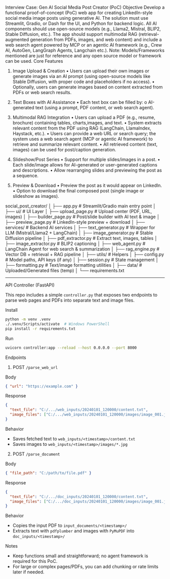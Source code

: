 Interview Case: Gen AI Social Media Post Creator (PoC)
Objective
Develop a functional proof-of-concept (PoC) web app for creating LinkedIn-style social
media image posts using generative AI. The solution must use Streamlit, Gradio, or
Dash for the UI, and Python for backend logic. All AI components should use open-source
models (e.g., Llama2, Mistral, BLIP2, Stable Diffusion, etc.). The app should
support multimodal RAG (retrieval-augmented generation from PDFs, images, and web
content) and include a web search agent powered by MCP or an agentic AI framework
(e.g., Crew AI, AutoGen, LangGraph Agents, Langchain etc.).
Note: Models/Frameworks mentioned are just for reference and any open source
model or framework can be used.
Core Features
1. Image Upload & Creation
• Users can upload their own images or generate images via an AI prompt (using
open-source models like Stable Diffusion, with proper code and placeholders if no
access).
• Optionally, users can generate images based on content extracted from PDFs or
web search results.
2. Text Boxes with AI Assistance
• Each text box can be filled by:
o AI-generated text (using a prompt, PDF content, or web search agent).
3. Multimodal RAG Integration
• Users can upload a PDF (e.g., resume, brochure) containing tables, charts,images,
and text.
• System extracts relevant content from the PDF using RAG (LangChain, LlamaIndex,
Haystack, etc.).
• Users can provide a web URL or search query; the system uses a web search
agent (MCP or agentic AI framework) to retrieve and summarize relevant content.
• All retrieved content (text, images) can be used for post/caption generation.

4. Slideshow/Post Series
• Support for multiple slides/images in a post.
• Each slide/image allows for AI-generated or user-generated captions and
descriptions.
• Allow rearranging slides and previewing the post as a sequence.
5. Preview & Download
• Preview the post as it would appear on LinkedIn.
• Option to download the final composed post (single image or slideshow as images).








social_post_creator/
│
├── app.py                  # Streamlit/Gradio main entry point
│
├── ui/                     # UI Layer
│   ├── upload_page.py      # Upload center (PDF, URL, images)
│   ├── builder_page.py     # Post/slide builder with AI text & image
│   ├── preview_page.py     # LinkedIn-style preview + download
│
├── services/               # Backend AI services
│   ├── text_generator.py   # Wrapper for LLM (Mistral/Llama2 + LangChain)
│   ├── image_generator.py  # Stable Diffusion pipeline
│   ├── pdf_extractor.py    # Extract text, images, tables
│   ├── image_extractor.py  # BLIP2 captioning
│   ├── web_agent.py        # LangChain Agent for web search & summarization
│   ├── rag_engine.py       # Vector DB + retrieval + RAG pipeline
│
├── utils/                  # Helpers
│   ├── config.py           # Model paths, API keys (if any)
│   ├── session.py          # State management
│   ├── formatting.py       # Text/image formatting utilities
│
├── data/                   # Uploaded/Generated files (temp)
│
└── requirements.txt

---

API Controller (FastAPI)

This repo includes a simple `controller.py` that exposes two endpoints to parse web pages and PDFs into separate text and image files.

Install

```bash
python -m venv .venv
./.venv/Scripts/activate  # Windows PowerShell
pip install -r requirements.txt
```

Run

```bash
uvicorn controller:app --reload --host 0.0.0.0 --port 8000
```

Endpoints

1) POST `/parse_web_url`

Body

```json
{ "url": "https://example.com" }
```

Response

```json
{
  "text_file": "C:/.../web_inputs/20240101_120000/content.txt",
  "image_files": ["C:/.../web_inputs/20240101_120000/images/image_001.jpg", "..."]
}
```

Behavior

- Saves fetched text to `web_inputs/<timestamp>/content.txt`
- Saves images to `web_inputs/<timestamp>/images/*.jpg`

2) POST `/parse_document`

Body

```json
{ "file_path": "C:/path/to/file.pdf" }
```

Response

```json
{
  "text_file": "C:/.../doc_inputs/20240101_120000/content.txt",
  "image_files": ["C:/.../doc_inputs/20240101_120000/images/image_001.jpg", "..."]
}
```

Behavior

- Copies the input PDF to `input_documents/<timestamp>/`
- Extracts text with `pdfplumber` and images with `PyMuPDF` into `doc_inputs/<timestamp>/`

Notes

- Keep functions small and straightforward; no agent framework is required for this PoC.
- For large or complex pages/PDFs, you can add chunking or rate limits later if needed.